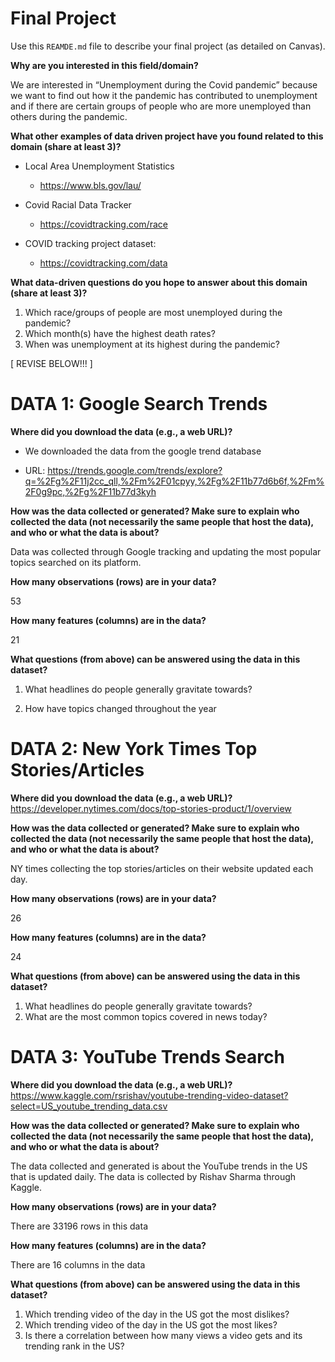 # Final Project
Use this `REAMDE.md` file to describe your final project (as detailed on Canvas).

**Why are you interested in this field/domain?**

We are interested in “Unemployment during the Covid pandemic” because we want to
find out how it the pandemic has contributed to unemployment and if there
are certain groups of people who are more unemployed than others during the
pandemic.



**What other examples of data driven project have you found related to this domain (share at least 3)?**

* Local Area Unemployment Statistics
    + https://www.bls.gov/lau/


* Covid Racial Data Tracker

    + https://covidtracking.com/race


* COVID tracking project dataset:
    + https://covidtracking.com/data  



**What data-driven questions do you hope to answer about this domain (share at least 3)?**

1. Which race/groups of people are most unemployed during the pandemic?
2. Which month(s) have the highest death rates?
3. When was unemployment at its highest during the pandemic?



[ REVISE BELOW!!! ]

# **DATA 1:** Google Search Trends

**Where did you download the data (e.g., a web URL)?**

- We downloaded the data from the google trend database

- URL: https://trends.google.com/trends/explore?q=%2Fg%2F11j2cc_qll,%2Fm%2F01cpyy,%2Fg%2F11b77d6b6f,%2Fm%2F0g9pc,%2Fg%2F11b77d3kyh

**How was the data collected or generated? Make sure to explain who collected the data (not necessarily the same people that host the data), and who or what the data is about?**

Data was collected through Google tracking and updating the most popular topics searched on its platform.

**How many observations (rows) are in your data?**

53

**How many features (columns) are in the data?**

21

**What questions (from above) can be answered using the data in this dataset?**

1. What headlines do people generally gravitate towards?

2. How have topics changed throughout the year


# **DATA 2:** New York Times Top Stories/Articles

**Where did you download the data (e.g., a web URL)?**
https://developer.nytimes.com/docs/top-stories-product/1/overview

**How was the data collected or generated? Make sure to explain who collected the data (not necessarily the same people that host the data), and who or what the data is about?**

NY times collecting the top stories/articles on their website updated each day.

**How many observations (rows) are in your data?**

26

**How many features (columns) are in the data?**

24

**What questions (from above) can be answered using the data in this dataset?**

1. What headlines do people generally gravitate towards?
2. What are the most common topics covered in news today?


# **DATA 3:** YouTube Trends Search
**Where did you download the data (e.g., a web URL)?**
https://www.kaggle.com/rsrishav/youtube-trending-video-dataset?select=US_youtube_trending_data.csv

**How was the data collected or generated? Make sure to explain who collected the data (not necessarily the same people that host the data), and who or what the data is about?**

The data collected and generated is about the YouTube trends in the US that is updated daily. The data is collected by Rishav Sharma through Kaggle.

**How many observations (rows) are in your data?**

There are 33196 rows in this data

**How many features (columns) are in the data?**

There are 16 columns in the data

**What questions (from above) can be answered using the data in this dataset?**

1. Which trending video of the day in the US got the most dislikes?
2. Which trending video of the day in the US got the most likes?
3. Is there a correlation between how many views a video gets and its trending rank in the US?
